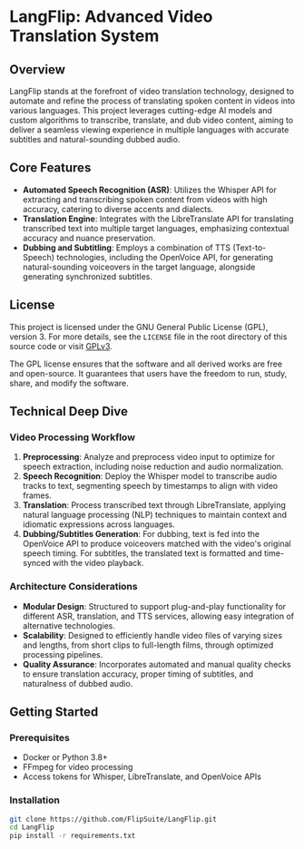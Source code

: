 # LangFlip: Advanced Video Translation System

## Overview

LangFlip stands at the forefront of video translation technology, designed to automate and refine the process of translating spoken content in videos into various languages. This project leverages cutting-edge AI models and custom algorithms to transcribe, translate, and dub video content, aiming to deliver a seamless viewing experience in multiple languages with accurate subtitles and natural-sounding dubbed audio.

## Core Features

- **Automated Speech Recognition (ASR)**: Utilizes the Whisper API for extracting and transcribing spoken content from videos with high accuracy, catering to diverse accents and dialects.
- **Translation Engine**: Integrates with the LibreTranslate API for translating transcribed text into multiple target languages, emphasizing contextual accuracy and nuance preservation.
- **Dubbing and Subtitling**: Employs a combination of TTS (Text-to-Speech) technologies, including the OpenVoice API, for generating natural-sounding voiceovers in the target language, alongside generating synchronized subtitles.

## License

This project is licensed under the GNU General Public License (GPL), version 3. For more details, see the `LICENSE` file in the root directory of this source code or visit [GPLv3](https://www.gnu.org/licenses/gpl-3.0.en.html).

The GPL license ensures that the software and all derived works are free and open-source. It guarantees that users have the freedom to run, study, share, and modify the software.

## Technical Deep Dive

### Video Processing Workflow

1. **Preprocessing**: Analyze and preprocess video input to optimize for speech extraction, including noise reduction and audio normalization.
2. **Speech Recognition**: Deploy the Whisper model to transcribe audio tracks to text, segmenting speech by timestamps to align with video frames.
3. **Translation**: Process transcribed text through LibreTranslate, applying natural language processing (NLP) techniques to maintain context and idiomatic expressions across languages.
4. **Dubbing/Subtitles Generation**: For dubbing, text is fed into the OpenVoice API to produce voiceovers matched with the video's original speech timing. For subtitles, the translated text is formatted and time-synced with the video playback.

### Architecture Considerations

- **Modular Design**: Structured to support plug-and-play functionality for different ASR, translation, and TTS services, allowing easy integration of alternative technologies.
- **Scalability**: Designed to efficiently handle video files of varying sizes and lengths, from short clips to full-length films, through optimized processing pipelines.
- **Quality Assurance**: Incorporates automated and manual quality checks to ensure translation accuracy, proper timing of subtitles, and naturalness of dubbed audio.

## Getting Started

### Prerequisites

- Docker or Python 3.8+
- FFmpeg for video processing
- Access tokens for Whisper, LibreTranslate, and OpenVoice APIs

### Installation

```bash
git clone https://github.com/FlipSuite/LangFlip.git
cd LangFlip
pip install -r requirements.txt
